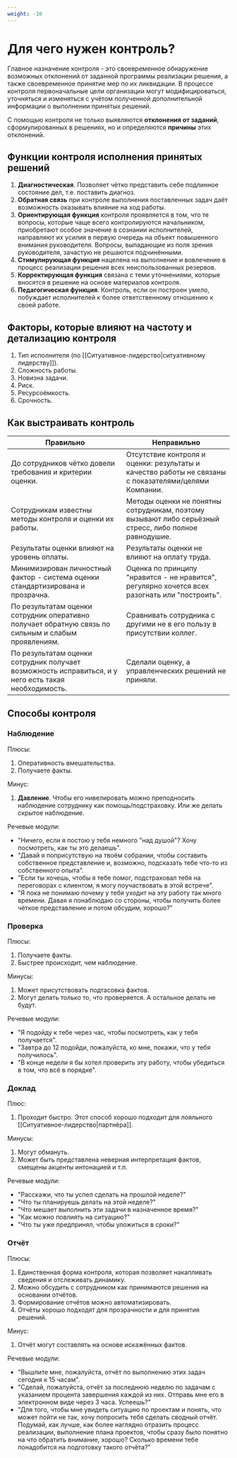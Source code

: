 ```yaml
---
weight: -10
---
```

# Для чего нужен контроль?
Главное назначение контроля - это своевременное обнаружение возможных отклонений от заданной программы реализации решения, а также своевременное принятие мер по их ликвидации. В процессе контроля первоначальные цели организации могут модифицироваться, уточняться и изменяться с учётом полученной дополнительной информации о выполнении принятых решений.

С помощью контроля не только выявляются  **отклонения от заданий**, сформулированных в решениях, но и определяются **причины** этих отклонений.

## Функции контроля исполнения принятых решений

1. **Диагностическая**. Позволяет чётко представить себе подлинное состояние дел, т.е. поставить диагноз.
2. **Обратная связь** при контроле выполнения поставленных задач даёт возможность оказывать влияние на ход работы.
3. **Ориентирующая функция** контроля проявляется в том, что те вопросы, которые чаще всего контролируются начальником, приобретают особое значение в сознании исполнителей, направляют их усилия в первую очередь на объект повышенного внимания руководителя. Вопросы, выпадающие из поля зрения руководителя, зачастую не решаются подчинёнными.
4. **Стимулирующая функция** нацелена на выполнение и вовлечение в процесс реализации решения всех неиспользованных резервов.
5. **Корректирующая функция** связана с теми уточнениями, которые вносятся в решение на основе материалов контроля.
6. **Педагогическая функция**. Контроль, если он построен умело, побуждает исполнителей к более ответственному отношению к своей работе.

## Факторы, которые влияют на частоту и детализацию контроля

1. Тип исполнителя (по [[Ситуативное-лидерство|ситуативному лидерству]]).
2. Сложность работы.
3. Новизна задачи.
4. Риск.
5. Ресурсоёмкость.
6. Срочность.

## Как выстраивать контроль

| Правильно                                                                                            | Неправильно                                                                                           |
| ---------------------------------------------------------------------------------------------------- | ----------------------------------------------------------------------------------------------------- |
| До сотрудников чётко довели требования и критерии оценки.                                            | Отсутствие контроля и оценки: результаты и качество работы не связаны с показателями/целями Компании. |
| Сотрудникам известны методы контроля и оценки их работы.                                             | Методы оценки не понятны сотрудникам, поэтому вызывают либо серьёзный стресс, либо полное равнодушие. |
| Результаты оценки влияют на уровень оплаты.                                                          | Результаты оценки не влияют на оплату труда.                                                          |
| Минимизирован личностный фактор - система оценки стандартизирована и прозрачна.                      | Оценка по принципу "нравится - не нравится", регулярно хочется всех разогнать или "построить".        |
| По результатам оценки сотрудник оперативно получает обратную связь по сильным и слабым проявлениям.  | Сравнивать сотрудника с другими не в его пользу в присутствии коллег.                                 |
| По результатам оценки сотрудник получает возможность исправиться, и у него есть такая необходимость. | Сделали оценку, а управленческих решений не приняли.                                                  |

## Способы контроля

### Наблюдение
Плюсы:

1. Оперативность вмешательства.
2. Получаете факты.

Минус:

1. **Давление**. Чтобы его нивелировать можно преподносить наблюдение сотруднику как помощь/подстраховку. Или же делать скрытое наблюдение.

Речевые модули:

- "Ничего, если я постою у тебя немного "над душой"? Хочу посмотреть, как ты это делаешь".
- "Давай я поприсутствую на твоём собрании, чтобы составить собственное представление и, возможно, подсказать тебе что-то из собственного опыта".
- "Если ты хочешь, чтобы я тебе помог, подстраховал тебя на переговорах с клиентом, я могу поучаствовать в этой встрече".
- "Я пока не понимаю почему у тебя уходит на эту работу так много времени. Давая я понаблюдаю со стороны, чтобы получить более чёткое представление и потом обсудим, хорошо?"

### Проверка
Плюсы:

1. Получаете факты.
2. Быстрее происходит, чем наблюдение.

Минусы:

1. Может присутствовать подтасовка фактов.
2. Могут делать только то, что проверяется. А остальное делать не будут.

Речевые модули:

- "Я подойду к тебе через час, чтобы посмотреть, как у тебя получается".
- "Завтра до 12 подойди, пожалуйста, ко мне, покажи, что у тебя получилось".
- "В конце недели я бы хотел проверить эту работу, чтобы убедиться в том, что всё в порядке".

### Доклад
Плюс:

1. Проходит быстро. Этот способ хорошо подходит для лояльного [[Ситуативное-лидерство|партнёра]].

Минусы:

1. Могут обмануть.
2. Может быть представлена неверная интерпретация фактов, смещены акценты интонацией и т.п.

Речевые модули:

- "Расскажи, что ты успел сделать на прошлой неделе?"
- "Что ты планируешь делать на этой неделе?"
- "Что мешает выполнить эти задачи в назначенное время?"
- "Как можно повлиять на ситуацию?"
- "Что ты уже предпринял, чтобы уложиться в сроки?"

### Отчёт
Плюсы:

1. Единственная форма контроля, которая позволяет накапливать сведения и отслеживать динамику.
2. Можно обсудить с сотрудником как принимаются решения на основании отчётов.
3. Формирование отчётов можно автоматизировать.
4. Отчёты хорошо подходят для прозрачности и для принятия решений.

Минус:

1. Отчёт могут составлять на основе искажённых фактов.

Речевые модули:

- "Вышлите мне, пожалуйста, отчёт по выполнению этих задач сегодня к 15 часам".
- "Сделай, пожалуйста, отчёт за последнюю неделю по задачам с указанием процента завершения каждой из них. Отправь мне его в электронном виде через 3 часа. Успеешь?"
- "Для того, чтобы мне увидеть ситуацию по проектам и понять, что может пойти не так, хочу попросить тебя сделать сводный отчёт. Подумай, как лучше, как более наглядно отразить процесс реализации, выполнение плана проектов, чтобы сразу было понятно на что обратить внимание, хорошо? Сколько времени тебе понадобится на подготовку такого отчёта?"